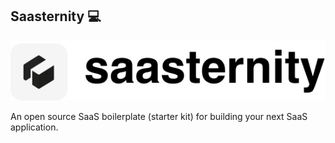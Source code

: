 ## Saasternity 💻

<img src="./public/logo.png" alt="Logo"  style="object-fit: contain;" />

An open source SaaS boilerplate (starter kit) for building your next SaaS application.
